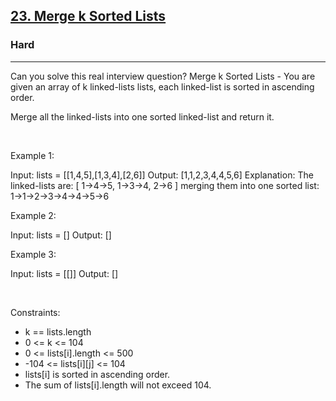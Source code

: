 <h2><a href="https://leetcode.com/problems/merge-k-sorted-lists/">23. Merge k Sorted Lists</a></h2><h3>Hard</h3><hr>Can you solve this real interview question? Merge k Sorted Lists - You are given an array of k linked-lists lists, each linked-list is sorted in ascending order.

Merge all the linked-lists into one sorted linked-list and return it.

 

Example 1:


Input: lists = [[1,4,5],[1,3,4],[2,6]]
Output: [1,1,2,3,4,4,5,6]
Explanation: The linked-lists are:
[
  1->4->5,
  1->3->4,
  2->6
]
merging them into one sorted list:
1->1->2->3->4->4->5->6


Example 2:


Input: lists = []
Output: []


Example 3:


Input: lists = [[]]
Output: []


 

Constraints:

 * k == lists.length
 * 0 <= k <= 104
 * 0 <= lists[i].length <= 500
 * -104 <= lists[i][j] <= 104
 * lists[i] is sorted in ascending order.
 * The sum of lists[i].length will not exceed 104.